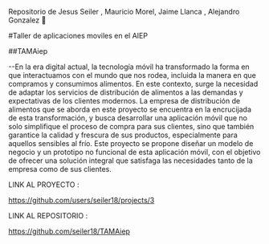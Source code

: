 Repositorio de Jesus Seiler , Mauricio Morel, Jaime Llanca , Alejandro Gonzalez :rocket:

#Taller de aplicaciones moviles en el AIEP

##TAMAiep

--En la era digital actual, la tecnología móvil ha transformado la forma en que interactuamos con el mundo que nos rodea, incluida la manera en que compramos y consumimos alimentos. En este contexto, surge la necesidad de adaptar los servicios de distribución de alimentos a las demandas y expectativas de los clientes modernos. La empresa de distribución de alimentos que se aborda en este proyecto se encuentra en la encrucijada de esta transformación, y busca desarrollar una aplicación móvil que no solo simplifique el proceso de compra para sus clientes, sino que también garantice la calidad y frescura de sus productos, especialmente para aquellos sensibles al frío. Este proyecto se propone diseñar un modelo de negocio y un prototipo no funcional de esta aplicación móvil, con el objetivo de ofrecer una solución integral que satisfaga las necesidades tanto de la empresa como de sus clientes.

LINK AL PROYECTO :

https://github.com/users/seiler18/projects/3

LINK AL REPOSITORIO  : 

https://github.com/seiler18/TAMAiep



